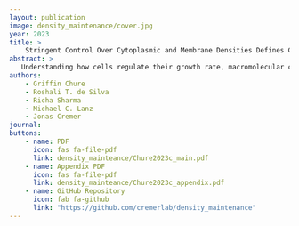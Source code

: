```yaml
---
layout: publication
image: density_maintenance/cover.jpg
year: 2023
title: >
    Stringent Control Over Cytoplasmic and Membrane Densities Defines Cell Geometry In <i>Escherichia coli</i>
abstract: >
   Understanding how cells regulate their growth rate, macromolecular composition, and size have been central topics in the study of microbial physiology for the better part of a century. However, we lack a mechanistic understanding of how cells so tightly coordinate biosynthesis and size control across diverse environments. In this work, we present a biophysical model of cell size control that quantitatively predicts how rod-shaped bacterial cells such as *E. coli* regulate their surface-to-volume ratio as a function of their composition. Central to this theory is a biochemical constraint that the protein density within the cell membranes and the macromolecular density within the cell cytoplasm are strictly controlled and kept at a constant ratiometric value. Through a reanalysis of more than 30 published data sets coupled with our own experiments, we demonstrate that this theory quantitatively predicts how the surface-to-volume ratio scales with the total RNA-to-protein ratio. We further test and confirm this theory by directly adjusting the RNA-to-protein ratio through genetic control of cellular ppGpp concentrations. This work demonstrates that cellular composition, rather than the growth rate, drives the regulation of cell geometry and provides a candidate biophysical mechanism for how cell size homeostasis is manifest. 
authors:
    - Griffin Chure
    - Roshali T. de Silva
    - Richa Sharma
    - Michael C. Lanz
    - Jonas Cremer
journal: 
buttons:
    - name: PDF
      icon: fas fa-file-pdf
      link: density_mainteance/Chure2023c_main.pdf
    - name: Appendix PDF
      icon: fas fa-file-pdf
      link: density_mainteance/Chure2023c_appendix.pdf
    - name: GitHub Repository
      icon: fab fa-github
      link: "https://github.com/cremerlab/density_maintenance"
---
```

